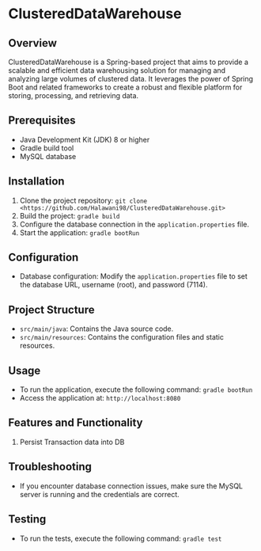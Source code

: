 # ClusteredDataWarehouse

## Overview
ClusteredDataWarehouse is a Spring-based project that aims to provide a scalable and efficient data warehousing solution for managing and analyzing large volumes of clustered data. It leverages the power of Spring Boot and related frameworks to create a robust and flexible platform for storing, processing, and retrieving data.
## Prerequisites
- Java Development Kit (JDK) 8 or higher
- Gradle build tool
- MySQL database

## Installation
1. Clone the project repository: `git clone <https://github.com/Halawani98/ClusteredDataWarehouse.git>`
2. Build the project: `gradle build`
3. Configure the database connection in the `application.properties` file.
4. Start the application: `gradle bootRun`

## Configuration
- Database configuration: Modify the `application.properties` file to set the database URL, username (root), and password (7114).

## Project Structure
- `src/main/java`: Contains the Java source code.
- `src/main/resources`: Contains the configuration files and static resources.

## Usage
- To run the application, execute the following command: `gradle bootRun`
- Access the application at: `http://localhost:8080`

## Features and Functionality
1. Persist Transaction data into DB

## Troubleshooting
- If you encounter database connection issues, make sure the MySQL server is running and the credentials are correct.

## Testing
- To run the tests, execute the following command: `gradle test`

